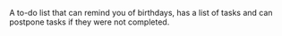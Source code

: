 A to-do list that can remind you of birthdays, has a list of tasks and can postpone tasks 
if they were not completed.